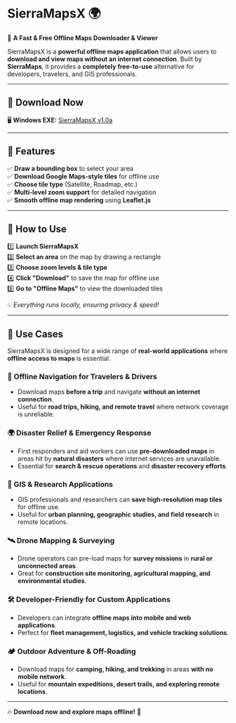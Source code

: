 # **SierraMapsX** 🌍  
🚀 **A Fast & Free Offline Maps Downloader & Viewer**  

SierraMapsX is a **powerful offline maps application** that allows users to **download and view maps without an internet connection**. Built by **SierraMaps**, it provides a **completely free-to-use** alternative for developers, travelers, and GIS professionals.  

---

## **🔹 Download Now**  
🖥️ **Windows EXE:** [SierraMapsX v1.0a](https://github.com/SierraMaps/SierraMapsX/releases/download/1.0a/SierraMapsX.v1a.exe)  

---

## **🔹 Features**  
✅ **Draw a bounding box** to select your area  
✅ **Download Google Maps-style tiles** for offline use  
✅ **Choose tile type** (Satellite, Roadmap, etc.)  
✅ **Multi-level zoom support** for detailed navigation  
✅ **Smooth offline map rendering** using **Leaflet.js**  

---

## **🔹 How to Use**  
1️⃣ **Launch SierraMapsX**  
2️⃣ **Select an area** on the map by drawing a rectangle  
3️⃣ **Choose zoom levels & tile type**  
4️⃣ **Click "Download"** to save the map for offline use  
5️⃣ **Go to "Offline Maps"** to view the downloaded tiles  

💡 *Everything runs locally, ensuring privacy & speed!*  

---

## **🔹 Use Cases**  
SierraMapsX is designed for a wide range of **real-world applications** where **offline access to maps** is essential.  

### **🚗 Offline Navigation for Travelers & Drivers**  
- Download maps **before a trip** and navigate **without an internet connection**.  
- Useful for **road trips, hiking, and remote travel** where network coverage is unreliable.  

### **🌍 Disaster Relief & Emergency Response**  
- First responders and aid workers can use **pre-downloaded maps** in areas hit by **natural disasters** where internet services are unavailable.  
- Essential for **search & rescue operations** and **disaster recovery efforts**.  

### **📍 GIS & Research Applications**  
- GIS professionals and researchers can **save high-resolution map tiles** for offline use.  
- Useful for **urban planning, geographic studies, and field research** in remote locations.  

### **🛰️ Drone Mapping & Surveying**  
- Drone operators can pre-load maps for **survey missions** in **rural or unconnected areas**.  
- Great for **construction site monitoring, agricultural mapping, and environmental studies**.  

### **🛠️ Developer-Friendly for Custom Applications**  
- Developers can integrate **offline maps into mobile and web applications**.  
- Perfect for **fleet management, logistics, and vehicle tracking solutions**.  

### **🏕️ Outdoor Adventure & Off-Roading**  
- Download maps for **camping, hiking, and trekking** in areas **with no mobile network**.  
- Useful for **mountain expeditions, desert trails, and exploring remote locations**.  

---

🔥 **Download now and explore maps offline!** 🚀  

